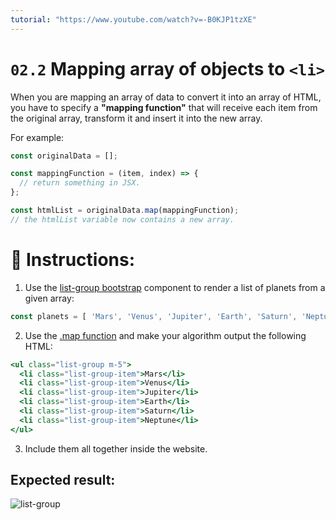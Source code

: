 ```yaml
---
tutorial: "https://www.youtube.com/watch?v=-B0KJP1tzXE"
---
```


# `02.2` Mapping array of objects to `<li>`

When you are mapping an array of data to convert it into an array of HTML, you have to specify a **"mapping function"** that will receive each item from the original array, transform it and insert it into the new array.

For example: 

```js
const originalData = [];

const mappingFunction = (item, index) => {
  // return something in JSX.
};

const htmlList = originalData.map(mappingFunction);
// the htmlList variable now contains a new array.
```

# 📝 Instructions:

1. Use the [list-group bootstrap](https://getbootstrap.com/docs/4.1/components/list-group/#basic-example) component to render a list of planets from a given array:

```js
const planets = [ 'Mars', 'Venus', 'Jupiter', 'Earth', 'Saturn', 'Neptune' ];
```

2. Use the [.map function](https://medium.com/poka-techblog/simplify-your-javascript-use-map-reduce-and-filter-bd02c593cc2d) and make your algorithm output the following HTML:

```jsx
<ul class="list-group m-5">
  <li class="list-group-item">Mars</li>
  <li class="list-group-item">Venus</li>
  <li class="list-group-item">Jupiter</li>
  <li class="list-group-item">Earth</li>
  <li class="list-group-item">Saturn</li>
  <li class="list-group-item">Neptune</li>
</ul>
```

3. Include them all together inside the website.

## Expected result:

![list-group](../../.learn/assets/02.2-1.png?raw=true)
